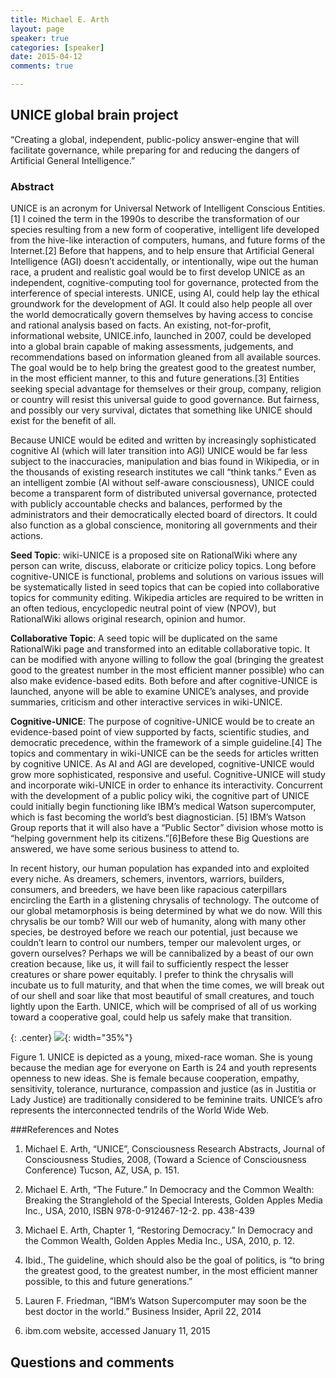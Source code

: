 ```yaml
---
title: Michael E. Arth
layout: page
speaker: true
categories: [speaker]
date: 2015-04-12
comments: true

---
```


## UNICE global brain project
“Creating a global, independent, public-policy answer-engine that will facilitate governance, while preparing for and reducing the dangers of Artificial General Intelligence.”

### Abstract

UNICE is an acronym for Universal Network of Intelligent Conscious Entities.[1] I coined the term in the 1990s to describe the transformation of our species resulting from a new form of cooperative, intelligent life developed from the hive-like interaction of computers, humans, and future forms of the Internet.[2] Before that happens, and to help ensure that Artificial General Intelligence (AGI) doesn’t accidentally, or intentionally, wipe out the human race, a prudent and realistic goal would be to first develop UNICE as an independent, cognitive-computing tool for governance, protected from the interference of special interests. UNICE, using AI, could help lay the ethical groundwork for the development of AGI. It could also help people all over the world democratically govern themselves by having access to concise and rational analysis based on facts. An existing, not-for-profit, informational website, UNICE.info, launched in 2007, could be developed into a global brain capable of making assessments, judgements, and recommendations based on information gleaned from all available sources. The goal would be to help bring the greatest good to the greatest number, in the most efficient manner, to this and future generations.[3] Entities seeking special advantage for themselves or their group, company, religion or country will resist this universal guide to good governance. But fairness, and possibly our very survival, dictates that something like UNICE should exist for the benefit of all.

Because UNICE would be edited and written by increasingly sophisticated cognitive AI (which will later transition into AGI) UNICE would be far less subject to the inaccuracies, manipulation and bias found in Wikipedia, or in the thousands of existing research institutes we call “think tanks.” Even as an intelligent zombie (AI without self-aware consciousness), UNICE could become a transparent form of distributed universal governance, protected with publicly accountable checks and balances, performed by the administrators and their democratically elected board of directors. It could also function as a global conscience, monitoring all governments and their actions.

**Seed Topic**: wiki-UNICE is a proposed site on RationalWiki where any person can write, discuss, elaborate or criticize policy topics. Long before cognitive-UNICE is functional, problems and solutions on various issues will be systematically listed in seed topics that can be copied into collaborative topics for community editing. Wikipedia articles are required to be written in an often tedious, encyclopedic neutral point of view (NPOV), but RationalWiki allows original research, opinion and humor.

**Collaborative Topic**: A seed topic will be duplicated on the same RationalWiki page and transformed into an editable collaborative topic. It can be modified with anyone willing to follow the goal (bringing the greatest good to the greatest number in the most efficient manner possible) who can also make evidence-based edits. Both before and after cognitive-UNICE is launched, anyone will be able to examine UNICE’s analyses, and provide summaries, criticism and other interactive services in wiki-UNICE.

**Cognitive-UNICE**: The purpose of cognitive-UNICE would be to create an evidence-based point of view supported by facts, scientific studies, and democratic precedence, within the framework of a simple guideline.[4] The topics and commentary in wiki-UNICE can be the seeds for articles written by cognitive UNICE. As AI and AGI are developed, cognitive-UNICE would grow more sophisticated, responsive and useful. Cognitive-UNICE will study and incorporate wiki-UNICE in order to enhance its interactivity. Concurrent with the development of a public policy wiki, the cognitive part of UNICE could initially begin functioning like IBM’s medical Watson supercomputer, which is fast becoming the world’s best diagnostician. [5] IBM’s Watson Group reports that it will also have a “Public Sector” division whose motto is “helping government help its citizens.”[6]Before these Big Questions are answered, we have some serious business to attend to.

In recent history, our human population has expanded into and exploited every niche. As dreamers, schemers, inventors, warriors, builders, consumers, and breeders, we have been like rapacious caterpillars encircling the Earth in a glistening chrysalis of technology. The outcome of our global metamorphosis is being determined by what we do now. Will this chrysalis be our tomb? Will our web of humanity, along with many other species, be destroyed before we reach our potential, just because we couldn’t learn to control our numbers, temper our malevolent urges, or govern ourselves? Perhaps we will be cannibalized by a beast of our own creation because, like us, it will fail to sufficiently respect the lesser creatures or share power equitably. I prefer to think the chrysalis will incubate us to full maturity, and that when the time comes, we will break out of our shell and soar like that most beautiful of small creatures, and touch lightly upon the Earth. UNICE, which will be comprised of all of us working toward a cooperative goal, could help us safely make that transition.

{: .center}
![]({{site.baseurl}}/img/misc/unice.jpg){: width="35%"}

Figure 1. UNICE is depicted as a young, mixed-race woman. She is young because the median age for everyone on Earth is 24 and youth represents openness to new ideas. She is female because cooperation, empathy, sensitivity, tolerance, nurturance, compassion and justice (as in Justitia or Lady Justice) are traditionally considered to be feminine traits. UNICE’s afro represents the interconnected tendrils of the World Wide Web.

###References and Notes

1. Michael E. Arth, “UNICE”, Consciousness Research Abstracts, Journal of Consciousness Studies, 2008, (Toward a Science of Consciousness Conference) Tucson, AZ, USA, p. 151.

2. Michael E. Arth, “The Future.” In Democracy and the Common Wealth: Breaking the Stranglehold of the Special Interests, Golden Apples Media Inc., USA, 2010, ISBN 978-0-912467-12-2. pp. 438-439

3. Michael E. Arth, Chapter 1, “Restoring Democracy.” In Democracy and the Common Wealth, Golden Apples Media Inc., USA, 2010, p. 12.

4. Ibid., The guideline, which should also be the goal of politics, is “to bring the greatest good, to the greatest number, in the most efficient manner possible, to this and future generations.”

5. Lauren F. Friedman, “IBM’s Watson Supercomputer may soon be the best doctor in the world.” Business Insider, April 22, 2014

6. ibm.com website, accessed January 11, 2015

## Questions and comments 

